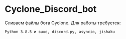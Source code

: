# Cyclone_Discord_bot
Сливаем файлы бота Cyclone.
Для работы требуется:
```
Python 3.8.5 и выше, discord.py, asyncio, jishaku
```
